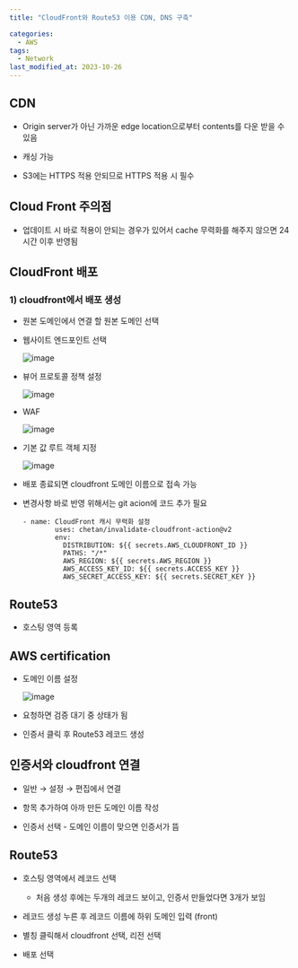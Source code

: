 ```yaml
---
title: "CloudFront와 Route53 이용 CDN, DNS 구축"

categories:
  - AWS
tags:
  - Network
last_modified_at: 2023-10-26
---
```



CDN
---

*   Origin server가 아닌 가까운 edge location으로부터 contents를 다운 받을 수 있음

*   캐싱 가능

*   S3에는 HTTPS 적용 안되므로 HTTPS 적용 시 필수

Cloud Front 주의점
---------------

*   업데이트 시 바로 적용이 안되는 경우가 있어서 cache 무력화를 해주지 않으면 24시간 이후 반영됨

CloudFront 배포
-------------

### 1) cloudfront에서 배포 생성

*   원본 도메인에서 연결 할 원본 도메인 선택

*   웹사이트 엔드포인트 선택
    
    ![image](https://github.com/eunhabaek/eunhabaek.github.io/assets/67853963/97e2f3b4-82f7-4385-a54b-deb51011b944)

    

*   뷰어 프로토콜 정책 설정
    
    ![image](https://github.com/eunhabaek/eunhabaek.github.io/assets/67853963/f8cd0cab-12c5-4b25-8cdf-c2874557c22f)

    

*   WAF
    
    ![image](https://github.com/eunhabaek/eunhabaek.github.io/assets/67853963/cbf8561a-95aa-4ad0-9df1-801cc74ea569)


*   기본 값 루트 객체 지정
    
    ![image](https://github.com/eunhabaek/eunhabaek.github.io/assets/67853963/96ed8eab-3dee-4954-90a4-2a208c6808c5)

    

*   배포 종료되면 cloudfront 도메인 이름으로 접속 가능

*   변경사항 바로 반영 위해서는 git acion에 코드 추가 필요
    
        - name: CloudFront 캐시 무력화 설정
                uses: chetan/invalidate-cloudfront-action@v2
                env:
                  DISTRIBUTION: ${{ secrets.AWS_CLOUDFRONT_ID }}
                  PATHS: "/*"
                  AWS_REGION: ${{ secrets.AWS_REGION }}
                  AWS_ACCESS_KEY_ID: ${{ secrets.ACCESS_KEY }}
                  AWS_SECRET_ACCESS_KEY: ${{ secrets.SECRET_KEY }}
    

Route53
-------

*   호스팅 영역 등록

AWS certification
-----------------

*   도메인 이름 설정
    
    ![image](https://github.com/eunhabaek/eunhabaek.github.io/assets/67853963/18195eeb-1c0b-497b-b9dd-83d75f2cc802)

    

*   요청하면 검증 대기 중 상태가 됨

*   인증서 클릭 후 Route53 레코드 생성

인증서와 cloudfront 연결
------------------

*   일반 → 설정 → 편집에서 연결

*   항목 추가하여 아까 만든 도메인 이름 작성

*   인증서 선택 - 도메인 이름이 맞으면 인증서가 뜸

Route53
-------

*   호스팅 영역에서 레코드 선택
    *   처음 생성 후에는 두개의 레코드 보이고, 인증서 만들었다면 3개가 보임

*   레코드 생성 누른 후 레코드 이름에 하위 도메인 입력 (front)

*   별칭 클릭해서 cloudfront 선택, 리전 선택

*   배포 선택
